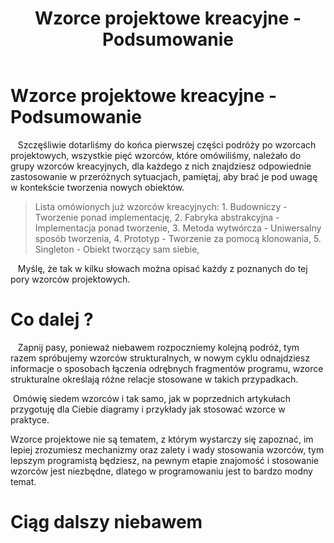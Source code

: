 ﻿---
layout: post
title: Wzorce projektowe kreacyjne - Podsumowanie
feature-img: assets/img/uploads/wzorce-kreacyjne.jpeg
tags:
- Wzorce_projektowe

---
# Wzorce projektowe kreacyjne - Podsumowanie 

  
&nbsp;Szczęśliwie dotarliśmy do końca pierwszej części podróży po wzorcach projektowych, wszystkie pięć wzorców, które omówiliśmy, należało do grupy wzorców kreacyjnych, dla każdego z nich znajdziesz odpowiednie zastosowanie w przeróżnych sytuacjach, pamiętaj, aby brać je pod uwagę w kontekście tworzenia nowych obiektów.




<blockquote>
    Lista omówionych już wzorców kreacyjnych:
    1. Budowniczy - Tworzenie ponad implementację,
    2. Fabryka abstrakcyjna - Implementacja ponad tworzenie,
    3. Metoda wytwórcza - Uniwersalny sposób tworzenia,
    4. Prototyp - Tworzenie za pomocą klonowania,
    5. Singleton - Obiekt tworzący sam siebie,
</blockquote >

  
&nbsp;Myślę, że tak w kilku słowach można opisać każdy z poznanych do tej pory wzorców projektowych.



# Co dalej ? 

  
&nbsp;Zapnij pasy, ponieważ niebawem rozpoczniemy kolejną podróż, tym razem spróbujemy wzorców strukturalnych, w nowym cyklu odnajdziesz informacje o sposobach łączenia odrębnych fragmentów programu, wzorce strukturalne określają różne relacje stosowane w takich przypadkach.


&nbsp;Omówię siedem wzorców i tak samo, jak w poprzednich artykułach przygotuję dla Ciebie diagramy i przykłady jak stosować wzorce w praktyce.


Wzorce projektowe nie są tematem, z którym wystarczy się zapoznać, im lepiej zrozumiesz mechanizmy oraz zalety i wady stosowania wzorców, tym lepszym programistą będziesz, na pewnym etapie znajomość i stosowanie wzorców jest niezbędne, dlatego w programowaniu jest to bardzo modny temat. 




# Ciąg dalszy niebawem 
